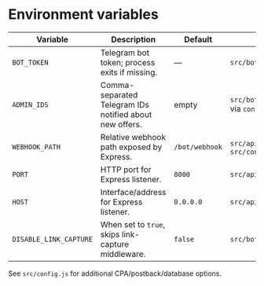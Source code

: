 # Environment variables

| Variable | Description | Default | Used in |
| --- | --- | --- | --- |
| `BOT_TOKEN` | Telegram bot token; process exits if missing. | — | `src/bot/telegraf.js` |
| `ADMIN_IDS` | Comma-separated Telegram IDs notified about new offers. | empty | `src/bot/adsWizard.js` via `config.ADMIN_IDS` |
| `WEBHOOK_PATH` | Relative webhook path exposed by Express. | `/bot/webhook` | `src/api/server.js`, `src/config.js` |
| `PORT` | HTTP port for Express listener. | `8000` | `src/api/server.js` |
| `HOST` | Interface/address for Express listener. | `0.0.0.0` | `src/api/server.js` |
| `DISABLE_LINK_CAPTURE` | When set to `true`, skips link-capture middleware. | `false` | `src/bot/telegraf.js` |

See `src/config.js` for additional CPA/postback/database options.

